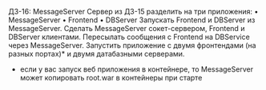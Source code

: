 ДЗ-16: MessageServer
Cервер из ДЗ-15 разделить на три приложения:
• MessageServer
• Frontend
• DBServer
Запускать Frontend и DBServer из MessageServer.
Сделать MessageServer сокет-сервером, Frontend и DBServer клиентами.
Пересылать сообщения с Frontend на DBService через MessageServer. 
Запустить приложение с двумя фронтендами (на разных портах)* и двумя датабазными серверами.

* если у вас запуск веб приложения в контейнере, то MessageServer может копировать root.war 
в контейнеры при старте